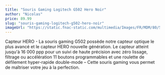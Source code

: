 ```yaml
---
title: "Souris Gaming Logitech G502 Hero Noir"
author: "Nicolas"
price: 89.99
slug: "souris-gaming-logitech-g502-hero-noir"
imageUrl: "https://static.fnac-static.com/multimedia/Images/FR/MDM/80/51/92/9589120/1540-1/tsp20191004131453/Souris-Gaming-Logitech-G502-Hero-Noir.jpg"
---
```


Capteur HERO - La souris gaming G502 possède notre capteur optique le plus avancé et le capteur HERO nouvelle génération. Le capteur atteint jusqu'à 16 000 ppp pour un suivi de haute précision avec zéro lissage, filtrage ou accélération
11 boutons programmables et une roulette de défilement hyper-rapide double-mode – Cette souris gaming vous permet de maîtriser votre jeu à la perfection.
